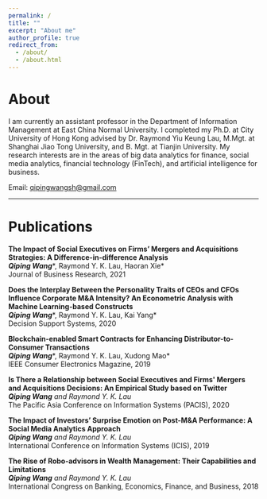 ```yaml
---
permalink: /
title: ""
excerpt: "About me"
author_profile: true
redirect_from: 
  - /about/
  - /about.html
---
```


About
======
I am currently an assistant professor in the Department of Information Management at East China Normal University. I completed my Ph.D. at City University of Hong Kong advised by Dr. Raymond Yiu Keung Lau, M.Mgt. at Shanghai Jiao Tong University, and B. Mgt. at Tianjin University. My research interests are in the areas of big data analytics for finance, social media analytics, financial technology (FinTech), and artificial intelligence for business.


Email: qipingwangsh@gmail.com


******

Publications 
======

<b>The Impact of Social Executives on Firms’ Mergers and Acquisitions Strategies: A Difference-in-difference Analysis</b>    
***Qiping Wang****, Raymond Y. K. Lau, Haoran Xie*   
Journal of Business Research, 2021   

<b>Does the Interplay Between the Personality Traits of CEOs and CFOs Influence Corporate M&A Intensity? An Econometric Analysis with Machine Learning-based Constructs</b>    
***Qiping Wang****, Raymond Y. K. Lau, Kai Yang*   
Decision Support Systems, 2020   

<b>Blockchain-enabled Smart Contracts for Enhancing Distributor-to-Consumer Transactions</b>    
***Qiping Wang****, Raymond Y. K. Lau, Xudong Mao*   
IEEE Consumer Electronics Magazine, 2019   

<b>Is There a Relationship between Social Executives and Firms' Mergers and Acquisitions Decisions: An Empirical Study based on Twitter</b>    
***Qiping Wang*** *and Raymond Y. K. Lau*   
The Pacific Asia Conference on Information Systems (PACIS), 2020   

<b>The Impact of Investors’ Surprise Emotion on Post-M&A Performance: A Social Media Analytics Approach</b>    
***Qiping Wang*** *and Raymond Y. K. Lau*   
International Conference on Information Systems (ICIS), 2019   


<b>The Rise of Robo-advisors in Wealth Management: Their Capabilities and Limitations</b>    
***Qiping Wang*** *and Raymond Y. K. Lau*   
International Congress on Banking, Economics, Finance, and Business, 2018   
